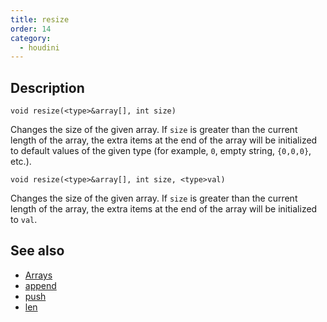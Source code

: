 ```yaml
---
title: resize
order: 14
category:
  - houdini
---
```


## Description

`void resize(<type>&array[], int size)`

Changes the size of the given array. If `size` is greater than the current
length of the array, the extra items at the end of the array will be
initialized to default values of the given type (for example, `0`, empty
string, `{0,0,0}`, etc.).

`void resize(<type>&array[], int size, <type>val)`

Changes the size of the given array. If `size` is greater than the current
length of the array, the extra items at the end of the array will be
initialized to `val`.

## See also

- [Arrays](../arrays.html)
- [append](append.html)
- [push](push.html)
- [len](len.html)
